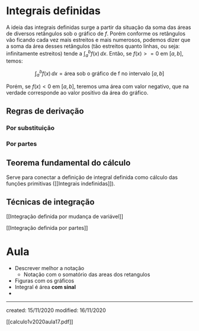 # Integrais definidas
A ideia das integrais definidas surge a partir da situação da soma das áreas de diversos retângulos sob o gráfico de $f$. Porém conforme os retângulos vão ficando cada vez mais estreitos e mais numerosos, podemos dizer que a soma da área desses retângulos (tão estreitos quanto linhas, ou seja: infinitamente estreitos) tende a $\displaystyle\int_a^b{f(x)}\,dx$.
Então, se $f(x)>=0$ em $[a,b]$, temos:

$$
\int_a^b{f(x)}\,dx=\text{área sob o gráfico de f no intervalo } [a,b]
$$

Porém, se $f(x)<0$ em $[a,b]$, teremos uma área com valor negativo, que na verdade corresponde ao valor positivo da área do gráfico.

## Regras de derivação
### Por substituição

### Por partes

## Teorema fundamental do cálculo
Serve para conectar a definição de integral definida como cálculo das funções primitivas ([[Integrais indefinidas]]).

## Técnicas de integração 
[[Integração definida por mudança de variável]]

[[Integração definida por partes]]

# Aula
- Descrever melhor a notação
	- Notação com o somatório das areas dos retangulos
- Figuras com os gráficos
- Integral é área **com sinal**
- 

---

created: 15/11/2020
modified: 16/11/2020

[[calculo1v2020aula17.pdf]]
